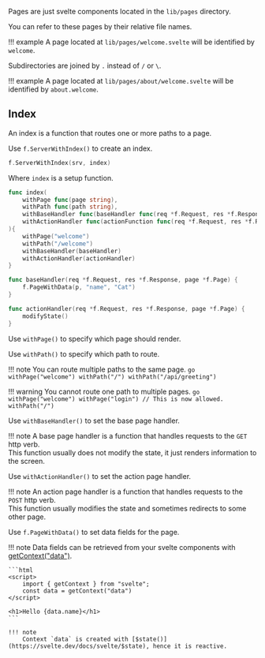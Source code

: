 Pages are just svelte components located in the `lib/pages` directory.

You can refer to these pages by their relative file names.

!!! example
	A page located at `lib/pages/welcome.svelte` will be identified by `welcome`.

Subdirectories are joined by `.` instead of `/` or `\`.

!!! example
	A page located at `lib/pages/about/welcome.svelte` will be identified by `about.welcome`.


## Index

An index is a function that routes one or more paths to a page.

Use  `f.ServerWithIndex()` to create an index.

```go
f.ServerWithIndex(srv, index)
```

Where `index` is a setup function.

```go
func index(
	withPage func(page string),
	withPath func(path string),
	withBaseHandler func(baseHandler func(req *f.Request, res *f.Response, page *f.Page)),
	withActionHandler func(actionFunction func(req *f.Request, res *f.Response, page *f.Page)),
){
	withPage("welcome")
	withPath("/welcome")
	withBaseHandler(baseHandler)
	withActionHandler(actionHandler)	
}

func baseHandler(req *f.Request, res *f.Response, page *f.Page) {
	f.PageWithData(p, "name", "Cat")
}

func actionHandler(req *f.Request, res *f.Response, page *f.Page) {
	modifyState()
}
```

Use `withPage()` to specify which page should render.

Use `withPath()` to specify which path to route.

!!! note
    You can route multiple paths to the same page.
    ```go
	withPage("welcome")
    withPath("/")
    withPath("/api/greeting")
    ```
	
!!! warning
	You cannot route one path to multiple pages.
    ```go
	withPage("welcome")
	withPage("login") // This is now allowed.
    withPath("/")
    ```

Use `withBaseHandler()` to set the base page handler.

!!! note
	A base page handler is a function that 
	handles requests to the `GET` http verb.<br/>
	This function usually does not modify the state, 
	it just renders information to the screen.

Use `withActionHandler()` to set the action page handler.

!!! note
	An action page handler is a function that 
	handles requests to the `POST` http verb.<br/>
	This function usually modifies the state and 
	sometimes redirects to some other page.

Use `f.PageWithData()` to set data fields for the page.

!!! note
	Data fields can be retrieved from your svelte components with [getContext("data")](https://svelte.dev/docs/svelte/svelte#getContext).

	```html
	<script>
		import { getContext } from "svelte";
		const data = getContext("data")
	</script>

	<h1>Hello {data.name}</h1>
	```

	!!! note
		Context `data` is created with [$state()](https://svelte.dev/docs/svelte/$state), hence it is reactive.